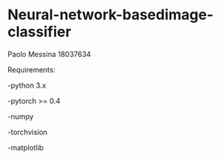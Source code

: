 # Neural-network-basedimage-classifier
Paolo Messina 18037634 


Requirements:

-python 3.x

-pytorch >= 0.4

-numpy

-torchvision

-matplotlib

